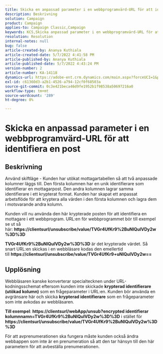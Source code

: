 ```yaml
---
title: Skicka en anpassad parameter i en webbprogramvärd-URL för att identifiera en post
description: Beskrivning
solution: Campaign
product: Campaign
applies-to: Campaign Classic,Campaign
keywords: KCS,Skicka anpassad parameter i en webbprogramvärd-URL för att identifiera en post
resolution: Resolution
internal-notes: null
bug: false
article-created-by: Ananya Kuthiala
article-created-date: 5/7/2022 4:41:58 PM
article-published-by: Ananya Kuthiala
article-published-date: 5/7/2022 4:43:24 PM
version-number: 2
article-number: KA-14118
dynamics-url: https://adobe-ent.crm.dynamics.com/main.aspx?forceUCI=1&pagetype=entityrecord&etn=knowledgearticle&id=1421cd98-24ce-ec11-a7b5-0022480a8e40
exl-id: c61360d3-a2b1-4526-a794-12cf0f68503a
source-git-commit: 0c3e421beca46d9fe1952b1f98538a50697216a0
workflow-type: tm+mt
source-wordcount: '289'
ht-degree: 0%

---
```


# Skicka en anpassad parameter i en webbprogramvärd-URL för att identifiera en post

## Beskrivning


Använd skiftläge - Kunden har utökat mottagartabellen så att två anpassade kolumner läggs till. Den första kolumnen har en unik identifierare som identifierar en mottagarpost. Den andra kolumnen lagrar samma identifierare i ett krypterat format. Kunden har skapat ett anpassat arbetsflöde för att kryptera alla värden i den första kolumnen och lagra dem i motsvarande andra kolumn.

Kunden vill nu använda den här krypterade posten för att identifiera en mottagare i ett webbprogram. URL:en för webbprogrammet bör till exempel se ut så här: <b>https://clientsurl/unsubscribe/value/TVGr4UfKr9%2BuNlQulVDy2w%3D%3D</b>

<b>TVGr4UfKr9%2BuNlQulVDy2w%3D%3D</b> är det krypterade värdet. Så snart URL:en skickas i en webbläsare kodas den emellertid till <b>https://clientsurl/unsubscribe/value/TVGr4UfKr9+uNlQulVDy2w==</b>


## Upplösning


Webbläsaren kanske konverterar specialtecknen under URL-kodningsschemat eftersom kunden inte skickade <b>krypterad identifierare (utökad kolumn)</b> som en frågeparameter i URL:en. Kunden bör använda en avgränsare här och skicka <b>krypterad identifierare</b> som en frågeparameter som inte avkodas av webbläsaren.

<b>Till exempel</b>: <b>https://clientsurl/webApp/unsub?encrypted identifierar kolumnnamn=TVGr4UfKr9%2BuNlQulVDy2w%3D%3D</b> i stället för <b> https://clientsurl/unsubscribe/value/TVGr4UfKr9%2BuNlQulVDy2w%3D%3D</b>



För att avprenumerationen ska fungera måste kunden också ändra webbappen som inte är en prenumeration så att den tar hänsyn till den här parametern för att avbeställa prenumerationen.
